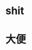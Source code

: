 # shit
# 大便






      














                                                                                                                                                       
















































































































































































































































































